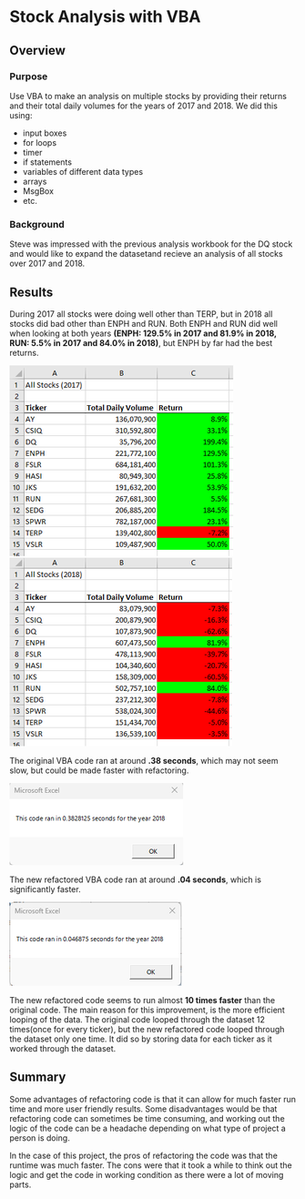 # Stock Analysis with VBA

## Overview

### Purpose
Use VBA to make an analysis on multiple stocks by providing their returns and their total daily volumes for the years of 2017 and 2018. 
We did this using:
* input boxes
* for loops
* timer
* if statements
* variables of different data types
* arrays
* MsgBox
* etc.

### Background
Steve was impressed with the previous analysis workbook for the DQ stock and would like to expand the datasetand recieve an analysis of all stocks over 2017 and 2018.


## Results
During 2017 all stocks were doing well other than TERP, but in 2018 all stocks did bad other than ENPH and RUN. Both ENPH and RUN did well when looking at both years **(ENPH: 129.5% in 2017 and 81.9% in 2018, RUN: 5.5% in 2017 and 84.0% in 2018)**, but ENPH by far had the best returns.

![allstocks2017](resources/allstocks2017.png) 
![allstocks2018](resources/allstocks2018.png)

The original VBA code ran at around **.38 seconds**, which may not seem slow, but could be made faster with refactoring.

![originaltiming](resources/VBA_Challenge_2018.png)


The new refactored VBA code ran at around **.04 seconds**, which is significantly faster.

![newtiming](resources/VBA_Challenge_2018(1).png)

The new refactored code seems to run almost **10 times faster** than the original code. The main reason for this improvement, is the more efficient looping of the data. The original code looped through the dataset 12 times(once for every ticker), but the new refactored code looped through the dataset only one time. It did so by storing data for each ticker as it worked through the dataset.

## Summary

Some advantages of refactoring code is that it can allow for much faster run time and more user friendly results. Some disadvantages would be that refactoring code can sometimes be time consuming, and working out the logic of the code can be a headache depending on what type of project a person is doing.

In the case of this project, the pros of refactoring the code was that the runtime was much faster. The cons were that it took a while to think out the logic and get the code in working condition as there were a lot of moving parts.

